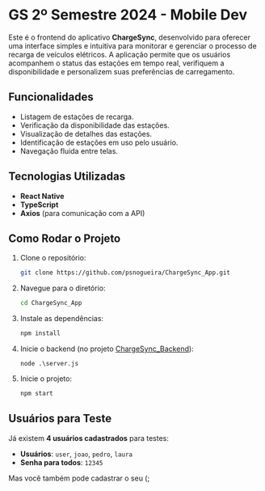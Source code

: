 # GS 2º Semestre 2024 - Mobile Dev

Este é o frontend do aplicativo **ChargeSync**, desenvolvido para oferecer uma interface simples e intuitiva para monitorar e gerenciar o processo de recarga de veículos elétricos. A aplicação permite que os usuários acompanhem o status das estações em tempo real, verifiquem a disponibilidade e personalizem suas preferências de carregamento.

## Funcionalidades

- Listagem de estações de recarga.
- Verificação da disponibilidade das estações.
- Visualização de detalhes das estações.
- Identificação de estações em uso pelo usuário.
- Navegação fluida entre telas.

## Tecnologias Utilizadas

- **React Native**
- **TypeScript**
- **Axios** (para comunicação com a API)

## Como Rodar o Projeto

1. Clone o repositório:
   ```bash
   git clone https://github.com/psnogueira/ChargeSync_App.git
   ```
2. Navegue para o diretório:
   ```bash
   cd ChargeSync_App
   ```
3. Instale as dependências:
   ```bash
   npm install
   ```
4. Inicie o backend (no projeto [ChargeSync_Backend](https://github.com/psnogueira/ChargeSync_Backend)):
   ```env
   node .\server.js
   ```
5. Inicie o projeto:
   ```bash
   npm start
   ```

## Usuários para Teste

Já existem **4 usuários cadastrados** para testes:

- **Usuários**: `user`, `joao`, `pedro`, `laura`
- **Senha para todos**: `12345`

Mas você também pode cadastrar o seu  (;
